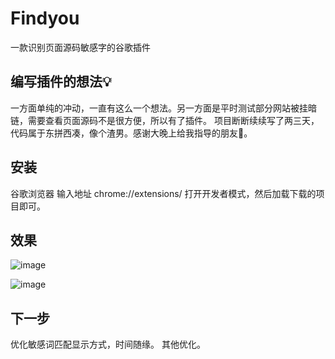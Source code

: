 # Findyou
一款识别页面源码敏感字的谷歌插件
## 编写插件的想法💡
一方面单纯的冲动，一直有这么一个想法。另一方面是平时测试部分网站被挂暗链，需要查看页面源码不是很方便，所以有了插件。
项目断断续续写了两三天，代码属于东拼西凑，像个渣男。感谢大晚上给我指导的朋友👬。
## 安装
谷歌浏览器 输入地址 chrome://extensions/
打开开发者模式，然后加载下载的项目即可。
## 效果

![image](https://github.com/upkn/Findyou/blob/master/test.jpg)

![image](https://github.com/upkn/Findyou/blob/master/test1.jpg)

## 下一步
优化敏感词匹配显示方式，时间随缘。
其他优化。


